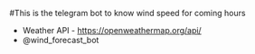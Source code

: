 #This is the telegram bot to know wind speed for coming hours

- Weather API - https://openweathermap.org/api/
- @wind_forecast_bot